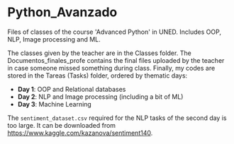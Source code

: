 # Python_Avanzado
Files of classes of the course 'Advanced Python' in UNED. Includes OOP, NLP, Image processing and ML.

The classes given by the teacher are in the Classes folder. The Documentos_finales_profe contains the final files uploaded by the teacher in case someone missed something during class. Finally, my codes are stored in the Tareas (Tasks) folder, ordered by thematic days:
- **Day 1**: OOP and Relational databases
- **Day 2**: NLP and Image processing (including a bit of ML)
- **Day 3**: Machine Learning

The `sentiment_dataset.csv` required for the NLP tasks of the second day is too large. It can be downloaded from https://www.kaggle.com/kazanova/sentiment140.
